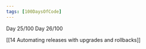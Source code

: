 ```yaml
---
tags: [100DaysOfCode]
---
```


Day 25/100
Day 26/100

[[14 Automating releases with upgrades and rollbacks]]
